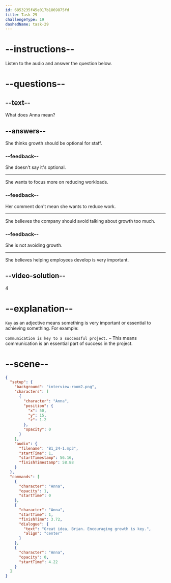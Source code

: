```yaml
---
id: 6853235f45e017b1869875fd
title: Task 29
challengeType: 19
dashedName: task-29
---
```


<!-- (Audio) Anna: Great idea, Brian. Encouraging growth is key. -->

# --instructions--

Listen to the audio and answer the question below.

# --questions--

## --text--

What does Anna mean?

## --answers--

She thinks growth should be optional for staff.

### --feedback--

She doesn't say it's optional.

---

She wants to focus more on reducing workloads.

### --feedback--

Her comment don't mean she wants to reduce work.

---

She believes the company should avoid talking about growth too much.

### --feedback--

She is not avoiding growth.

---

She believes helping employees develop is very important.

## --video-solution--

4

# --explanation--

`Key` as an adjective means something is very important or essential to achieving something. For example:

`Communication is key to a successful project.` – This means communication is an essential part of success in the project.

# --scene--

```json
{
  "setup": {
    "background": "interview-room2.png",
    "characters": [
      {
        "character": "Anna",
        "position": {
          "x": 50,
          "y": 15,
          "z": 1.2
        },
        "opacity": 0
      }
    ],
    "audio": {
      "filename": "B1_24-1.mp3",
      "startTime": 1,
      "startTimestamp": 56.16,
      "finishTimestamp": 58.88
    }
  },
  "commands": [
    {
      "character": "Anna",
      "opacity": 1,
      "startTime": 0
    },
    {
      "character": "Anna",
      "startTime": 1,
      "finishTime": 3.72,
      "dialogue": {
        "text": "Great idea, Brian. Encouraging growth is key.",
        "align": "center"
      }
    },
    {
      "character": "Anna",
      "opacity": 0,
      "startTime": 4.22
    }
  ]
}
```
